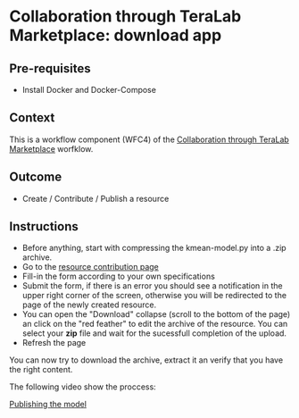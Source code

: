 
# Collaboration through TeraLab Marketplace: download app

## Pre-requisites

* Install Docker and Docker-Compose

## Context

This is a workflow component (WFC4) of the [Collaboration through TeraLab Marketplace](../) worfklow.

## Outcome

* Create / Contribute / Publish a resource

## Instructions

* Before anything, start with compressing the kmean-model.py into a .zip archive.
* Go to the [resource contribution page](https://ws67-af-portal.tl.teralab-datascience.fr/store/create) 
* Fill-in the form according to your own specifications
* Submit the form, if there is an error you should see a notification in the upper right corner of the screen, otherwise you will be redirected to the page of the newly created resource.
* You can open the "Download" collapse (scroll to the bottom of the page) an click on the "red feather" to edit the archive of the resource. You can select your **zip** file and wait for the sucessfull completion of the upload.
* Refresh the page

You can now try to download the archive, extract it an verify that you have the right content.

The following video show the proccess:

[Publishing the model](https://www.youtube.com/watch?v=Uipcv0s6-xs)



